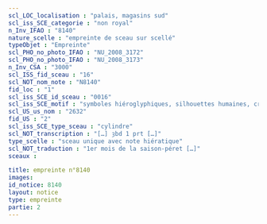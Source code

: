 ```yaml
---
scl_LOC_localisation : "palais, magasins sud"
scl_iss_SCE_categorie : "non royal"
n_Inv_IFAO : "8140"
nature_scelle : "empreinte de sceau sur scellé"
typeObjet : "Empreinte"
scl_PHO_no_photo_IFAO : "NU_2008_3172"
scl_PHO_no_photo_IFAO : "NU_2008_3173"
n_Inv_CSA : "3000"
scl_ISS_fid_sceau : "16"
scl_NOT_nom_note : "N8140"
fid_loc : "1"
scl_iss_SCE_id_sceau : "0016"
scl_iss_SCE_motif : "symboles hiéroglyphiques, silhouettes humaines, crocodiles tête-bêche, singes par paires, vautours, insectes, acrobate..."
scl_US_us_nom : "2632"
fid_US : "2"
scl_iss_SCE_type_sceau : "cylindre"
scl_NOT_transcription : "[…] ȝbd 1 prt […]"
type_scelle : "sceau unique avec note hiératique"
scl_NOT_traduction : "1er mois de la saison-péret […]"
sceaux :

title: empreinte n°8140
images: 
id_notice: 8140
layout: notice
type: empreinte
partie: 2
---
```

